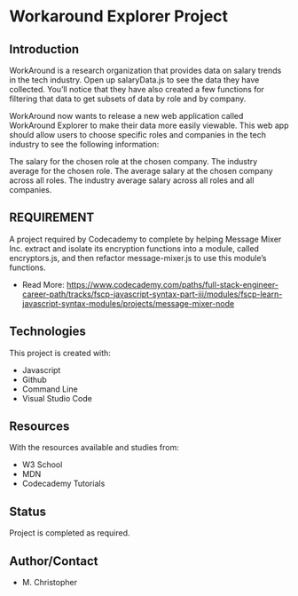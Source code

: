 # Workaround Explorer Project
## Introduction
WorkAround is a research organization that provides data on salary trends in the tech industry. Open up salaryData.js to see the data they have collected. You’ll notice that they have also created a few functions for filtering that data to get subsets of data by role and by company.

WorkAround now wants to release a new web application called WorkAround Explorer to make their data more easily viewable. This web app should allow users to choose specific roles and companies in the tech industry to see the following information:

The salary for the chosen role at the chosen company.
The industry average for the chosen role.
The average salary at the chosen company across all roles.
The industry average salary across all roles and all companies.

## REQUIREMENT
A project required by Codecademy to complete by helping Message Mixer Inc. extract and isolate its encryption functions into a module, called encryptors.js, and then refactor message-mixer.js to use this module’s functions.
* Read More:  https://www.codecademy.com/paths/full-stack-engineer-career-path/tracks/fscp-javascript-syntax-part-iii/modules/fscp-learn-javascript-syntax-modules/projects/message-mixer-node


## Technologies
This project is created with:
* Javascript
* Github
* Command Line
* Visual Studio Code



## Resources
With the resources available and studies from:
* W3 School
* MDN
* Codecademy Tutorials

## Status
Project is completed as required.

## Author/Contact
* M. Christopher

